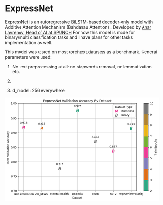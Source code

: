 # ExpressNet

ExpressNet is an autoregressive BiLSTM-based decoder-only model with Additive Attention Mechanism (Bahdanau Attention) . 
Developed by [Anar Lavrenov, Head of AI at SPUNCH](https://www.linkedin.com/in/anar-lavrenov/)
For now this model is made for binary/multi classification tasks and I have plans for other tasks implementation as well.

This model was tested on most torchtext.datasets as a benchmark.
General parameters were used:
1. No text preprocessing at all: no stopwords removal, no lemmatization etc.
2. ```py basic english torch tokenizer
3. d_model: 256 everywhere

![image](https://github.com/anarlavrenov/ExpressNet/blob/master/benchmark.png)



